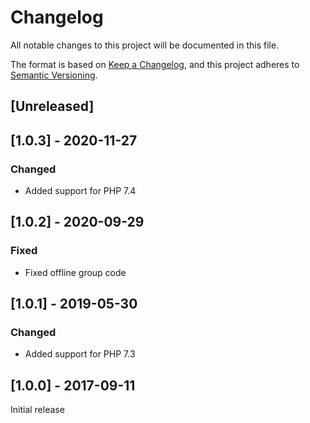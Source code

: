 # Changelog
All notable changes to this project will be documented in this file.

The format is based on [Keep a Changelog](https://keepachangelog.com/en/1.0.0/),
and this project adheres to [Semantic Versioning](https://semver.org/spec/v2.0.0.html).

## [Unreleased]

## [1.0.3] - 2020-11-27

### Changed

- Added support for PHP 7.4

## [1.0.2] - 2020-09-29

### Fixed

- Fixed offline group code

## [1.0.1] - 2019-05-30

### Changed

- Added support for PHP 7.3

## [1.0.0] - 2017-09-11

Initial release

